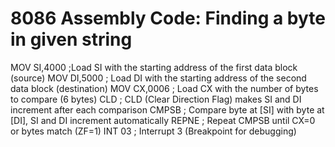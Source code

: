 # 8086 Assembly Code: Finding a byte in given string

MOV SI,4000         ;Load SI with the starting address of the first data block (source)
MOV DI,5000         ; Load DI with the starting address of the second data block (destination)
MOV CX,0006         ; Load CX with the number of bytes to compare (6 bytes)
CLD                 ; CLD (Clear Direction Flag) makes SI and DI increment after each comparison
CMPSB               ; Compare byte at [SI] with byte at [DI], SI and DI increment automatically
REPNE               ; Repeat CMPSB until CX=0 or bytes match (ZF=1)
INT 03              ; Interrupt 3 (Breakpoint for debugging)
